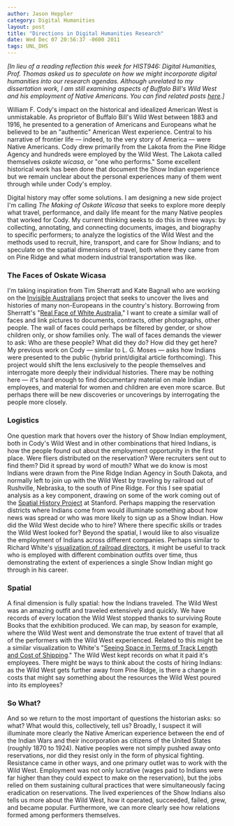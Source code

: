```yaml
---
author: Jason Heppler
category: Digital Humanities
layout: post
title: "Directions in Digital Humanities Research"
date: Wed Dec 07 20:56:37 -0600 2011
tags: UNL_DHS
---
```


*[In lieu of a reading reflection this week for HIST946: Digital Humanities, Prof. Thomas asked us to speculate on how we might incorporate digital humanities into our research agendas. Although unrelated to my dissertation work, I am still examining aspects of Buffalo Bill's Wild West and his employment of Native Americans. You can find related posts [here](http://jasonheppler.org/the-digital-humanities-seminar.html).]*

William F. Cody's impact on the historical and idealized American West is unmistakable. As proprietor of Buffalo Bill's Wild West between 1883 and 1916, he presented to a generation of Americans and Europeans what he believed to be an "authentic" American West experience. Central to his narrative of frontier life — indeed, to the very story of America — were Native Americans. Cody drew primarily from the Lakota from the Pine Ridge Agency and hundreds were employed by the Wild West. The Lakota called themselves *oskate wicasa*, or "one who performs." Some excellent historical work has been done that document the Show Indian experience but we remain unclear about the personal experiences many of them went through while under Cody's employ.

Digital history may offer some solutions. I am designing a new side project I'm calling *The Making of Oskate Wicasa* that seeks to explore more deeply what travel, performance, and daily life meant for the many Native peoples that worked for Cody. My current thinking seeks to do this in three ways: by collecting, annotating, and connecting documents, images, and biography to specific performers; to analyze the logistics of the Wild West and the methods used to recruit, hire, transport, and care for Show Indians; and to speculate on the spatial dimensions of travel, both where they came from on Pine Ridge and what modern industrial transportation was like.

### The Faces of Oskate Wicasa

I'm taking inspiration from Tim Sherratt and Kate Bagnall who are working on the [Invisible Australians](http://invisibleaustralians.org/) project that seeks to uncover the lives and histories of many non-Europeans in the country's history. Borrowing from Sherratt's "[Real Face of White Australia](http://invisibleaustralians.org/faces/)," I want to create a similar wall of faces and link pictures to documents, contracts, other photographs, other people. The wall of faces could perhaps be filtered by gender, or show children only, or show families only. The wall of faces demands the viewer to ask: Who are these people? What did they do? How did they get here? My previous work on Cody — similar to L. G. Moses — asks how Indians were presented to the public (hybrid print/digital article forthcoming). This project would shift the lens exclusively to the people themselves and interrogate more deeply their individual histories. There may be nothing here — it's hard enough to find documentary material on male Indian employees, and material for women and children are even more scarce. But perhaps there will be new discoveries or uncoverings by interrogating the people more closely.

### Logistics

One question mark that hovers over the history of Show Indian employment, both in Cody's Wild West and in other combinations that hired Indians, is how the people found out about the employment opportunity in the first place. Were fliers distributed on the reservation? Were recruiters sent out to find them? Did it spread by word of mouth? What we do know is most Indians were drawn from the Pine Ridge Indian Agency in South Dakota, and normally left to join up with the Wild West by traveling by railroad out of Rushville, Nebraska, to the south of Pine Ridge. For this I see spatial analysis as a key component, drawing on some of the work coming out of the [Spatial History Project](http://www.stanford.edu/group/spatialhistory/) at Stanford. Perhaps mapping the reservation districts where Indians come from would illuminate something about how news was spread or who was more likely to sign up as a Show Indian. How did the Wild West decide who to hire? Where there specific skills or trades the Wild West looked for? Beyond the spatial, I would like to also visualize the employment of Indians across different companies. Perhaps similar to Richard White's [visualization of railroad directors](http://www.stanford.edu/group/spatialhistory/cgi-bin/railroaded/gallery/interactive-visualizations?page=1#), it might be useful to track who is employed with different combination outfits over time, thus demonstrating the extent of experiences a single Show Indian might go through in his career.

### Spatial

A final dimension is fully spatial: how the Indians traveled. The Wild West was an amazing outfit and traveled extensively and quickly. We have records of every location the Wild West stopped thanks to surviving Route Books that the exhibition produced. We can map, by season for example, where the Wild West went and demonstrate the true extent of travel that all of the performers with the Wild West experienced. Related to this might be a similar visualization to White's "[Seeing Space in Terms of Track Length and Cost of Shipping](http://www.stanford.edu/group/spatialhistory/cgi-bin/railroaded/gallery/interactive-visualizations?page=1#lightbox=gallery/interactive-visualizations/seeing-space-terms-track-length-and-cost-shipping)." The Wild West kept records on what it paid it's employees. There might be ways to think about the costs of hiring Indians: as the Wild West gets further away from Pine Ridge, is there a change in costs that might say something about the resources the Wild West poured into its employees?

### So What?

And so we return to the most important of questions the historian asks: so what? What would this, collectively, tell us? Broadly, I suspect it will illuminate more clearly the Native American experience between the end of the Indian Wars and their incorporation as citizens of the United States (roughly 1870 to 1924). Native peoples were not simply pushed away onto reservations, nor did they resist only in the form of physical fighting. Resistance came in other ways, and one primary outlet was to work with the Wild West. Employment was not only lucrative (wages paid to Indians were far higher than they could expect to make on the reservation), but the jobs relied on them sustaining cultural practices that were simultaneously facing eradication on reservations. The lived experiences of the Show Indians also tells us more about the Wild West, how it operated, succeeded, failed, grew, and became popular. Furthermore, we can more clearly see how relations formed among performers themselves.
